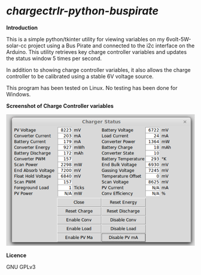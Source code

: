 ***chargectrlr-python-buspirate***
==========


**Introduction**

This is a simple python/tkinter utility for viewing variables on my 6volt-5W-solar-cc project using a Bus Pirate and 
connected to the i2c interface on the Arduino. This utility retrieves key charge controller variables and updates the 
status window 5 times per second.

In addition to showing charge controller variables, it also allows the charge controller to be calibrated using
a stable 6V voltage source.


This program has been tested on Linux. No testing has been done for Windows.

**Screenshot of Charge Controller variables**


![ProjectScreenshot](Parameters.png)

**Licence**

GNU GPLv3

